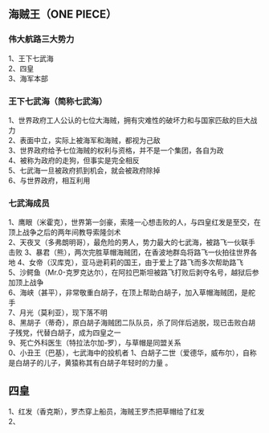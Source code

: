 


## 海贼王（ONE PIECE）

### 伟大航路三大势力
1、王下七武海  
2、四皇   
3、海军本部  

### 王下七武海（简称七武海）  
1、世界政府工人公认的七位大海贼，拥有灾难性的破坏力和与国家匹敌的巨大战力   
2、表面中立，实际上被海军和海贼，都视为己敌  
3、世界政府给予七位海贼的权利与资格，并不是一个集团，各自为政  
4、被称为政府的走狗，但事实是完全相反  
5、七武海一旦被政府抓到机会，就会被政府除掉  
6、与世界政府，相互利用  

### 七武海成员
1、鹰眼（米霍克），世界第一剑豪，索隆一心想击败的人，与四皇红发是至交，在顶上战争之后的两年间教导索隆剑术  
2、天夜叉（多弗朗明哥），最危险的男人，势力最大的七武海，被路飞一伙联手击败 
3、暴君（熊），两次完胜草帽海贼团，在香波地群岛将路飞一伙拍往世界各地 
4、女帝（汉库克），亚马逊莉莉的国王，由于爱上了路飞而多次帮助路飞   
5、沙鳄鱼（Mr.0-克罗克达尔），在阿拉巴斯坦被路飞打败后剥夺名号，越狱后参加顶上战争  
6、海峡（甚平），非常敬重白胡子，在顶上帮助白胡子，加入草帽海贼团，是舵手  
7、月光（莫利亚），现下落不明  
8、黑胡子（蒂奇），原白胡子海贼团二队队员，杀了同伴后逃脱，现已击败白胡子残党，代替白胡子，成为四皇之一  
9、死亡外科医生（特拉法尔加-罗），与草帽是同盟关系  
0、小丑王（巴基），七武海中的投机者
1、白胡子二世（爱德华，威布尔），自称是白胡子的儿子，黄猿称其有白胡子年轻时的力量 。

## 四皇
1、红发（香克斯），罗杰穿上船员，海贼王罗杰把草帽给了红发  
2、


